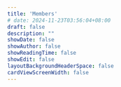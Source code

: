 ```yaml
---
title: 'Members'
# date: 2024-11-23T03:56:04+08:00
draft: false
description: ""
showDate: false
showAuthor: false
showReadingTime: false
showEdit: false
layoutBackgroundHeaderSpace: false
cardViewScreenWidth: false
---
```

